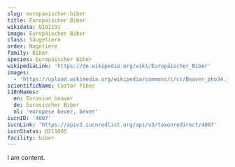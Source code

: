 ```yaml
---
slug: europaeischer-biber
title: Europäischer Biber
wikidata: Q181191
image: Europäischer Biber
class: Säugetiere
order: Nagetiere
family: Biber
species: Europäischer Biber
wikipediaLink: 'https://de.wikipedia.org/wiki/Europäischer_Biber'
images:
  - 'https://upload.wikimedia.org/wikipedia/commons/c/cc/Beaver_pho34.jpg'
scientificName: Castor fiber
i18nNames:
  en: Eurasian beaver
  de: Eurasischer Biber
  nl: 'europese bever, bever'
iucnID: '4007'
iucnLink: 'https://apiv3.iucnredlist.org/api/v3/taxonredirect/4007'
iucnStatus: Q211005
facility: biber
---
```


I am content.
